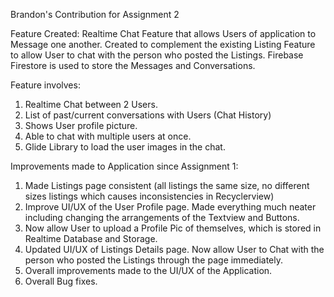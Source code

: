 Brandon's Contribution for Assignment 2

Feature Created: Realtime Chat Feature that allows Users of application to Message one another. Created to complement the existing Listing Feature to allow User to chat with the person who posted the Listings. Firebase Firestore is used to store the Messages and Conversations.

Feature involves:

1. Realtime Chat between 2 Users.
2. List of past/current conversations with Users (Chat History)
3. Shows User profile picture.
4. Able to chat with multiple users at once.
5. Glide Library to load the user images in the chat.

Improvements made to Application since Assignment 1:

1. Made Listings page consistent (all listings the same size, no different sizes listings which causes inconsistencies in Recyclerview)
2. Improve UI/UX of the User Profile page. Made everything much neater including changing the arrangements of the Textview and Buttons.
3. Now allow User to upload a Profile Pic of themselves, which is stored in Realtime Database and Storage.
4. Updated UI/UX of Listings Details page. Now allow User to Chat with the person who posted the Listings through the page immediately.
5. Overall improvements made to the UI/UX of the Application.
6. Overall Bug fixes.
